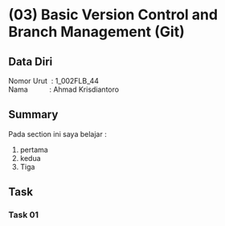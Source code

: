 # (03) Basic Version Control and Branch Management (Git)

## Data Diri
Nomor Urut &nbsp;: 1_002FLB_44 <br>
Nama &emsp;&emsp;&ensp;&nbsp;: Ahmad Krisdiantoro

## Summary
Pada section ini saya belajar : 
1. pertama
2. kedua
3. Tiga

## Task 
### Task 01
